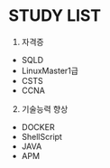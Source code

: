 # STUDY LIST
1. 자격증
* SQLD
* LinuxMaster1급
* CSTS
* CCNA

2. 기술능력 향상
* DOCKER
* ShellScript
* JAVA
* APM
